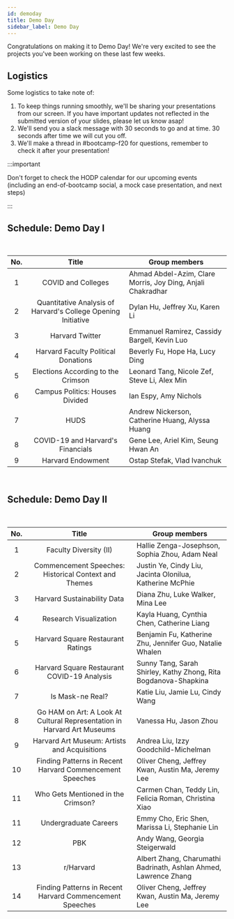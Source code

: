 ```yaml
---
id: demoday
title: Demo Day
sidebar_label: Demo Day
---
```


Congratulations on making it to Demo Day! We're very excited to see the projects you've been working on these last few weeks. 

## Logistics
Some logistics to take note of:
1. To keep things running smoothly, we'll be sharing your presentations from our screen. If you have important updates not reflected in the submitted version of your slides, please let us know asap! 
2. We'll send you a slack message with 30 seconds to go and at time. 30 seconds after time we will cut you off. 
3. We'll make a thread in #bootcamp-f20 for questions, remember to check it after your presentation!

:::important 

Don't forget to check the HODP calendar for our upcoming events (including an end-of-bootcamp social, a mock case presentation, and next steps) 

:::

## Schedule: Demo Day I 

<br />

| No. | Title | Group members | 
| :-------------: | :-------------: | ------------- | 
| 1  | COVID and Colleges  | Ahmad Abdel-Azim, Clare Morris, Joy Ding, Anjali Chakradhar |
| 2  | Quantitative Analysis of Harvard's College Opening Initiative| Dylan Hu, Jeffrey Xu, Karen Li |
| 3 | Harvard Twitter | Emmanuel Ramirez, Cassidy Bargell, Kevin Luo |
| 4 | Harvard Faculty Political Donations | Beverly Fu, Hope Ha, Lucy Ding |
| 5 | Elections According to the Crimson | Leonard Tang, Nicole Zef, Steve Li, Alex Min |
| 6 | Campus Politics: Houses Divided | Ian Espy, Amy Nichols |
| 7 | HUDS | Andrew Nickerson, Catherine Huang, Alyssa Huang |
| 8 | COVID-19 and Harvard's Financials | Gene Lee, Ariel Kim, Seung Hwan An |
| 9 | Harvard Endowment | Ostap Stefak, Vlad Ivanchuk |

<br/>

## Schedule: Demo Day II

<br />

| No. | Title | Group members | 
| :-------------: | :-------------: | ------------- | 
| 1  | Faculty Diversity (II)  | Hallie Zenga-Josephson, Sophia Zhou, Adam Neal |
| 2  | Commencement Speeches: Historical Context and Themes | Justin Ye, Cindy Liu, Jacinta Olonilua, Katherine McPhie |
| 3 | Harvard Sustainability Data | Diana Zhu, Luke Walker, Mina Lee |
| 4 | Research Visualization | Kayla Huang, Cynthia Chen, Catherine Liang |
| 5 | Harvard Square Restaurant Ratings | Benjamin Fu, Katherine Zhu, Jennifer Guo, Natalie Whalen |
| 6 | Harvard Square Restaurant COVID-19 Analysis | Sunny Tang, Sarah Shirley, Kathy Zhong, Rita Bogdanova-Shapkina |
| 7 | Is Mask-ne Real? | Katie Liu, Jamie Lu, Cindy Wang |
| 8 | Go HAM on Art: A Look At Cultural Representation in Harvard Art Museums | Vanessa Hu, Jason Zhou |
| 9 | Harvard Art Museum: Artists and Acquisitions | Andrea Liu, Izzy Goodchild-Michelman |
| 10 | Finding Patterns in Recent Harvard Commencement Speeches | Oliver Cheng, Jeffrey Kwan, Austin Ma, Jeremy Lee |
| 11 | Who Gets Mentioned in the Crimson? | Carmen Chan, Teddy Lin, Felicia Roman, Christina Xiao |
| 11 | Undergraduate Careers | Emmy Cho, Eric Shen, Marissa Li, Stephanie Lin |
| 12 | PBK | Andy Wang, Georgia Steigerwald |
| 13 | r/Harvard | Albert Zhang, Charumathi Badrinath, Ashlan Ahmed, Lawrence Zhang |
| 14 | Finding Patterns in Recent Harvard Commencement Speeches | Oliver Cheng, Jeffrey Kwan, Austin Ma, Jeremy Lee |

<br/>





